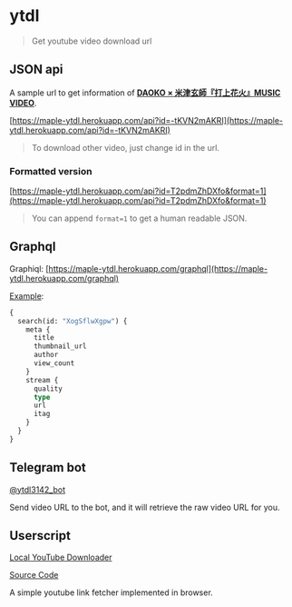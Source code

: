 # ytdl

> Get youtube video download url

## JSON api

A sample url to get information of **[DAOKO × 米津玄師『打上花火』MUSIC VIDEO](https://www.youtube.com/watch?v=-tKVN2mAKRI)**.

[https://maple-ytdl.herokuapp.com/api?id=-tKVN2mAKRI](https://maple-ytdl.herokuapp.com/api?id=-tKVN2mAKRI)

> To download other video, just change id in the url.

### Formatted version

[https://maple-ytdl.herokuapp.com/api?id=T2pdmZhDXfo&format=1](https://maple-ytdl.herokuapp.com/api?id=T2pdmZhDXfo&format=1)

> You can append `format=1` to get a human readable JSON.

## Graphql

Graphiql: [https://maple-ytdl.herokuapp.com/graphql](https://maple-ytdl.herokuapp.com/graphql)

[Example](https://maple-ytdl.herokuapp.com/graphql?query=%7B%0A%20%20search(id%3A%20%22XogSflwXgpw%22)%20%7B%0A%20%20%20%20meta%20%7B%0A%20%20%20%20%20%20title%0A%20%20%20%20%20%20thumbnail_url%0A%20%20%20%20%20%20author%0A%20%20%20%20%20%20view_count%0A%20%20%20%20%7D%0A%20%20%20%20stream%20%7B%0A%20%20%20%20%20%20quality%0A%20%20%20%20%20%20type%0A%20%20%20%20%20%20url%0A%20%20%20%20%20%20itag%0A%20%20%20%20%7D%0A%20%20%7D%0A%7D%0A):

```graphql
{
  search(id: "XogSflwXgpw") {
    meta {
      title
      thumbnail_url
      author
      view_count
    }
    stream {
      quality
      type
      url
      itag
    }
  }
}
```

## Telegram bot

[@ytdl3142_bot](http://t.me/ytdl3142_bot)

Send video URL to the bot, and it will retrieve the raw video URL for you.

## Userscript

[Local YouTube Downloader](https://greasyfork.org/zh-TW/scripts/369400-local-youtube-downloader)

[Source Code](https://github.com/maple3142/browser-extensions/blob/master/scripts/local-youtube-dl.user.js)

A simple youtube link fetcher implemented in browser.
